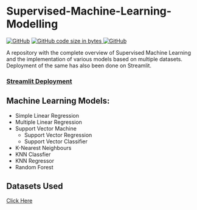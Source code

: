 # Supervised-Machine-Learning-Modelling

<a href="https://supervised-ml-aadi1011.streamlit.app/"><img alt="GitHub" src="https://img.shields.io/badge/deployment-passing-brightgreen"></a>
<a href="https://github.com/aadi1011/Supervised-Machine-Learning-Modelling/blob/main/main.py"><img alt="GitHub code size in bytes" src="https://img.shields.io/github/languages/code-size/aadi1011/Supervised-Machine-Learning-Modelling"> </a> <a href="https://github.com/aadi1011/Supervised-Machine-Learning-Modelling/blob/main/LICENSE"><img alt="GitHub" src="https://img.shields.io/github/license/aadi1011/Supervised-Machine-Learning-Modelling"></a> 



A repository with the complete overview of Supervised Machine Learning and the implementation of various models based on multiple datasets.
Deployment of the same has also been done on Streamlit.

### [Streamlit Deployment](https://supervised-ml-aadi1011.streamlit.app/)

## Machine Learning Models:
- Simple Linear Regression
- Multiple Linear Regression
- Support Vector Machine
  - Support Vector Regression
  -  Support Vector Classifier
-  K-Nearest Neighbours
  - KNN Classfier
  - KNN Regressor
-  Random Forest

## Datasets Used
[Click Here](https://github.com/aadi1011/Supervised-Machine-Learning-Modelling/tree/main/data)

